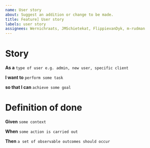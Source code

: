 ```yaml
---
name: User story
about: Suggest an addition or change to be made.
title: Feature] User story
labels: user story
assignees: Wernichraats, JMSchietekat, FlippievanDyk, m-rudman
---
```


# Story

**As a** `type of user e.g. admin, new user, specific client`

**I want to** `perform some task`

**so that I can** `achieve some goal`

# Definition of done

**Given** `some context`

**When** `some action is carried out`

**Then** `a set of observable outcomes should occur`
